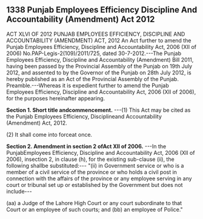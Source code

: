 ## 1338 Punjab Employees Efficiency Discipline And Accountability (Amendment) Act 2012
 
ACT XLVI OF 2012
PUNJAB EMPLOYEES EFFICIENCY, DISCIPLINE AND ACCOUNTABILITY (AMENDMENT) ACT, 2012
An Act further to amend the Punjab Employees Efficiency, Discipline
and Accountability Act, 2006 (XII of 2006)
No.PAP-Legis-2(109)/2011/725, dated 30-7-2012.---The Punjab Employees Efficiency, Discipline and Accountability (Amendment) Bill 2011, having been passed by the Provincial Assembly of the Punjab on 19th July 2012, and assented to by the Governor of the Punjab on 28th July 2012, is hereby published as an Act of the Provincial Assembly of the Punjab.
Preamble.---Whereas it is expedient further to amend the Punjab Employees Efficiency, Discipline and Accountability Act, 2006 (XII of 2006), for the purposes hereinafter appearing.

**Section 1. Short title andcommencement.**
---(1) This Act may be cited as the Punjab Employees Efficiency, Disciplineand Accountability (Amendment) Act, 2012.

(2) It shall come into forceat once.
 
**Section 2. Amendment in section 2 ofAct XII of 2006.**
---In the PunjabEmployees Efficiency, Discipline and Accountability Act, 2006 (XII of 2006), insection 2, in clause (h), for the existing sub-clause (ii), the following shallbe substituted:---
    "(ii) in Government service or who is a member of a civil service of the province or who holds a civil post in connection with the affairs of the province or any employee serving in any court or tribunal set up or established by the Government but does not include---

(aa) a Judge of the Lahore High Court or any court subordinate to that Court or an employee of such courts; and
(bb) an employee of Police."

